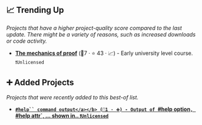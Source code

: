 ## 📈 Trending Up

_Projects that have a higher project-quality score compared to the last update. There might be a variety of reasons, such as increased downloads or code activity._

- <b><a href="https://hrmacbeth.github.io/math2001/">The mechanics of proof</a></b> (🥉7 · ⭐ 43 · 📈) - Early university level course. <code>❗Unlicensed</code>

## ➕ Added Projects

_Projects that were recently added to this best-of list._

- <b><a href="https://live.lean-lang.org/#code=import%20Mathlib.Tactic%0D%0A%0D%0A%23help%20option%0D%0A%23help%20attr%0D%0A%23help%20cats%0D%0A%23help%20term%0D%0A%23help%20tactic%0D%0A%23help%20conv%0D%0A%23help%20command%0D%0A">` #help`` command output</a></b> (🥉1 · ➕) - Output of  `#help option`, `#help attr`, ... shown in.. <code>❗Unlicensed</code>
